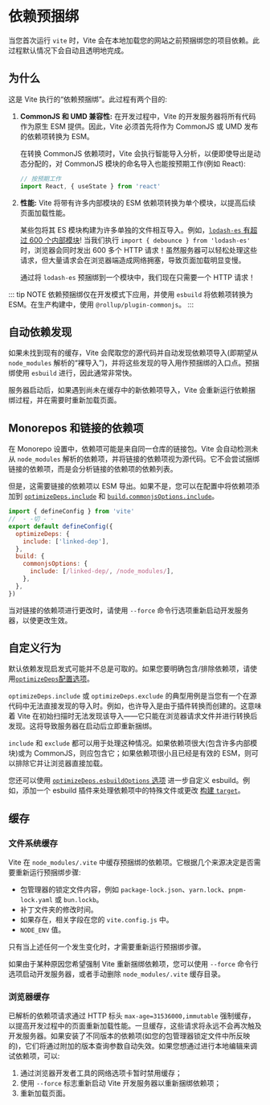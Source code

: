 # 依赖预捆绑

当您首次运行 `vite` 时，Vite 会在本地加载您的网站之前预捆绑您的项目依赖。此过程默认情况下会自动且透明地完成。

## 为什么

这是 Vite 执行的“依赖预捆绑”。此过程有两个目的:

1. **CommonJS 和 UMD 兼容性:** 在开发过程中，Vite 的开发服务器将所有代码作为原生 ESM 提供。因此，Vite 必须首先将作为 CommonJS 或 UMD 发布的依赖项转换为 ESM。

   在转换 CommonJS 依赖项时，Vite 会执行智能导入分析，以便即使导出是动态分配的，对 CommonJS 模块的命名导入也能按预期工作(例如 React):

   ```js
   // 按预期工作
   import React, { useState } from 'react'
   ```

2. **性能:** Vite 将带有许多内部模块的 ESM 依赖项转换为单个模块，以提高后续页面加载性能。

   某些包将其 ES 模块构建为许多单独的文件相互导入。例如，[`lodash-es` 有超过 600 个内部模块](https://unpkg.com/browse/lodash-es/)! 当我们执行 `import { debounce } from 'lodash-es'` 时，浏览器会同时发出 600 多个 HTTP 请求！虽然服务器可以轻松处理这些请求，但大量请求会在浏览器端造成网络拥塞，导致页面加载明显变慢。

   通过将 `lodash-es` 预捆绑到一个模块中，我们现在只需要一个 HTTP 请求！

::: tip NOTE
依赖预捆绑仅在开发模式下应用，并使用 `esbuild` 将依赖项转换为 ESM。在生产构建中，使用 `@rollup/plugin-commonjs`。
:::

## 自动依赖发现

如果未找到现有的缓存，Vite 会爬取您的源代码并自动发现依赖项导入(即期望从 `node_modules` 解析的“裸导入”)，并将这些发现的导入用作预捆绑的入口点。预捆绑使用 `esbuild` 进行，因此通常非常快。

服务器启动后，如果遇到尚未在缓存中的新依赖项导入，Vite 会重新运行依赖捆绑过程，并在需要时重新加载页面。

## Monorepos 和链接的依赖项

在 Monorepo 设置中，依赖项可能是来自同一仓库的链接包。Vite 会自动检测未从 `node_modules` 解析的依赖项，并将链接的依赖项视为源代码。它不会尝试捆绑链接的依赖项，而是会分析链接的依赖项的依赖列表。

但是，这需要链接的依赖项以 ESM 导出。如果不是，您可以在配置中将依赖项添加到 [`optimizeDeps.include`](/en/config/dep-optimization-options.md#optimizedeps-include) 和 [`build.commonjsOptions.include`](/en/config/build-options.md#build-commonjsoptions)。

```js twoslash [vite.config.js]
import { defineConfig } from 'vite'
//  - -切 - -
export default defineConfig({
  optimizeDeps: {
    include: ['linked-dep'],
  },
  build: {
    commonjsOptions: {
      include: [/linked-dep/, /node_modules/],
    },
  },
})
```

当对链接的依赖项进行更改时，请使用 `--force` 命令行选项重新启动开发服务器，以使更改生效。

## 自定义行为

默认依赖发现启发式可能并不总是可取的。如果您要明确包含/排除依赖项，请使用[`optimizeDeps`配置选项](/en/config/dep-optimization-options.md)。

`optimizeDeps.include` 或 `optimizeDeps.exclude` 的典型用例是当您有一个在源代码中无法直接发现的导入时。例如，也许导入是由于插件转换而创建的。这意味着 Vite 在初始扫描时无法发现该导入——它只能在浏览器请求文件并进行转换后发现。这将导致服务器在启动后立即重新捆绑。

`include` 和 `exclude` 都可以用于处理这种情况。如果依赖项很大(包含许多内部模块)或为 CommonJS，则应包含它；如果依赖项很小且已经是有效的 ESM，则可以排除它并让浏览器直接加载。

您还可以使用 [`optimizeDeps.esbuildOptions` 选项](/en/config/dep-optimization-options.md#optimizedeps-esbuildoptions) 进一步自定义 esbuild。例如，添加一个 esbuild 插件来处理依赖项中的特殊文件或更改 [构建 `target`](https://esbuild.github.io/api/#target)。

## 缓存

### 文件系统缓存

Vite 在 `node_modules/.vite` 中缓存预捆绑的依赖项。它根据几个来源决定是否需要重新运行预捆绑步骤:

- 包管理器的锁定文件内容，例如 `package-lock.json`、`yarn.lock`、`pnpm-lock.yaml` 或 `bun.lockb`。
- 补丁文件夹的修改时间。
- 如果存在，相关字段在您的 `vite.config.js` 中。
- `NODE_ENV` 值。

只有当上述任何一个发生变化时，才需要重新运行预捆绑步骤。

如果由于某种原因您希望强制 Vite 重新捆绑依赖项，您可以使用 `--force` 命令行选项启动开发服务器，或者手动删除 `node_modules/.vite` 缓存目录。

### 浏览器缓存

已解析的依赖项请求通过 HTTP 标头 `max-age=31536000,immutable` 强制缓存，以提高开发过程中的页面重新加载性能。一旦缓存，这些请求将永远不会再次触及开发服务器。如果安装了不同版本的依赖项(如您的包管理器锁定文件中所反映的)，它们将通过附加的版本查询参数自动失效。如果您想通过进行本地编辑来调试依赖项，可以:

1. 通过浏览器开发者工具的网络选项卡暂时禁用缓存；
2. 使用 `--force` 标志重新启动 Vite 开发服务器以重新捆绑依赖项；
3. 重新加载页面。
